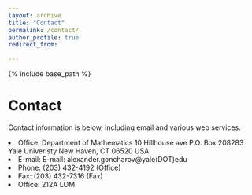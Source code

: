 ```yaml
---
layout: archive
title: "Contact"
permalink: /contact/
author_profile: true
redirect_from:

---
```


{% include base_path %}

Contact
======
Contact information is below, including email and various web services.  

<li>Office: Department of Mathematics 
10 Hillhouse ave
P.O. Box 208283
Yale Univeristy
	New Haven, CT 06520
USA
</li><li>E-mail: E-mail: alexander.goncharov@yale(DOT)edu</li><li>Phone: (203) 432-4192 (Office)</li><li>Fax: (203) 432-7316 (Fax)</li><li>Office: 212A LOM</li>
